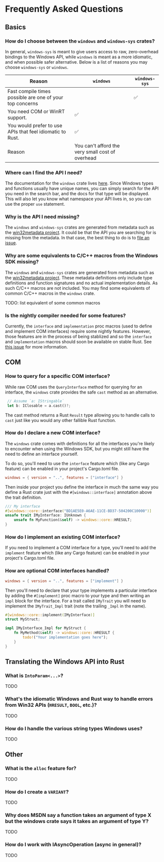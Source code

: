 # Frequently Asked Questions

## Basics

### How do I choose between the `windows` and `windows-sys` crates?

In general, `windows-sys` is meant to give users access to raw, zero-overhead bindings to the Windows API, while `windows` is meant as a more idiomatic, and when possible safer alternative. Below is a list of reasons you may choose `windows-sys` or `windows`.

| Reason | `windows` | `windows-sys`|
| --- | --- | --- |
| Fast compile times possible are one of your top concerns| | ✅ |
| You need COM or WinRT support. | ✅ | |
| You would prefer to use APIs that feel idiomatic to Rust. | ✅ | |
| Reason | You can't afford the very small cost of overhead | | ✅ |

### Where can I find the API I need?

The documentation for the `windows` crate lives [here](https://microsoft.github.io/windows-docs-rs). Since Windows types and functions usually have unique names, you can simply search for the API you need in the search bar, and the docs for that type will be displayed. This will also let you know what namespace your API lives in, so you can use the proper `use` statement.

### Why is the API I need missing?

The `windows` and `windows-sys` crates are generated from metadata such as the [win32metadata project](https://github.com/microsoft/win32metadata). It could be that the API you are searching for is missing from the metadata. In that case, the best thing to do is to [file an issue](https://github.com/microsoft/win32metadata/issues/new).

### Why are some equivalents to C/C++ macros from the Windows SDK missing?

The `windows` and `windows-sys` crates are generated from metadata such as the [win32metadata project](https://github.com/microsoft/win32metadata). These metadata definitions only include type definitions and function signatures and no actual implementation details. As such C/C++ macros are not included. You may find some equivalents of common C/C++ macros in the `windows` crate.

TODO: list equivalent of some common macros

### Is the nightly compiler needed for some features?

Currently, the `interface` and `implementation` proc macros (used to define and implement COM interfaces) require some nightly features. However, those features are in the process of being stablized and so the `interface` and `implementation` macros should soon be available on stable Rust. See [this issue](https://github.com/microsoft/windows-rs/issues/1523) for more information.

## COM

### How to query for a specific COM interface?

While raw COM uses the `QueryInterface` method for querying for an interface, the `windows` crate provides the safe `cast` method as an alternative.

```rust
 // Assume `a: IStringable`
 let b: IClosable = a.cast()?;
```

The cast method returns a Rust `Result` type allowing you to handle calls to `cast` just like you would any other fallible Rust function.

### How do I declare a new COM interface?

The `windows` crate comes with definitions for all the interfaces you're likely to encounter when using the Windows SDK, but you might still have the need to define an interface yourself.

To do so, you'll need to use the `interface` feature which (like any Cargo feature) can be enabled in your project's Cargo.toml file.

```toml
windows = { version = "..", features = ["interface"] }
```

Then inside your project you define the interface in much the same way you define a Rust crate just with the `#[windows::interface]` annotation above the trait definition.

```rust
/// My interface
#[windows::core::interface("BD1AE5E0-A6AE-11CE-BD37-504200C10000")]
unsafe trait IMyInterface: IUnknown {
    unsafe fn MyFunction(&self) -> windows::core::HRESULT;
}
```

### How do I implement an existing COM interface?

If you need to implement a COM interface for a type, you'll need to add the `implement` feature which (like any Cargo feature) can be enabled in your project's Cargo.toml file.

### How are optional COM interfaces handled?

```toml
windows = { version = "..", features = ["implement"] }
```

Then you'll need to declare that your type implements a particular interface by adding the `#[implement]` proc macro to your type and then writing an `impl` block for the interface. For a trait called `IMyTrait` you will need to implement the `IMyTrait_Impl` trait (note the trailing `_Impl` in the name).

```rust
#[windows::core::implement(IMyInterface)]
struct MyStruct;

impl IMyInterface_Impl for MyStruct {
    fn MyMethod(&self) -> windows::core::HRESULT {
        todo!("Your implementation goes here");
    }
}

```

## Translating the Windows API into Rust

### What is `IntoParam<...>`?

TODO

### What's the idiomatic Windows and Rust way to handle errors from Win32 APIs (`HRESULT`, `BOOL`, etc.)?

TODO

### How do I handle the various string types Windows uses?

TODO

## Other

### What is the `alloc` feature for?

TODO

### How do I create a `VARIANT`?

TODO

### Why does MSDN say a function takes an argument of type X but the windows crate says it takes an argument of type Y?

TODO

### How do I work with IAsyncOperation (async in general)?

TODO
